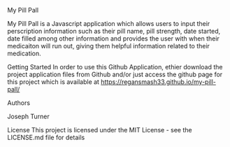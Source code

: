 
My Pill Pall

My Pill Pall is a Javascript application which allows users to input their perscription information such as their pill name, pill strength, date started, date filled among other information and provides the user with when their medicaiton will run out, giving them helpful information related to their medication.

Getting Started
In order to use this Github Application, ethier download the project application files from Github and/or just access the github page for this project which is available at https://regansmash33.github.io/my-pill-pall/

Authors

Joseph Turner

License
This project is licensed under the MIT License - see the LICENSE.md file for details
